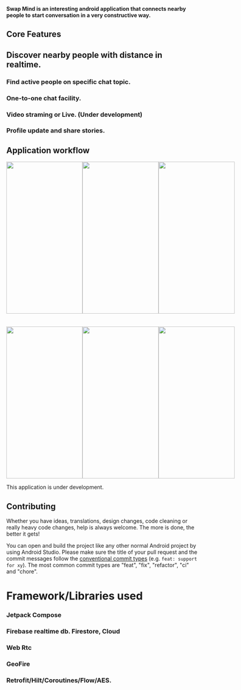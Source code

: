 **Swap Mind is an interesting android application that connects nearby people to start conversation in a very constructive way.**

## Core Features

## Discover nearby people with distance in realtime.

### Find active people on specific chat topic.

### One-to-one chat facility.

### Video straming or Live. (Under development)

### Profile update and share stories.

## Application workflow
<div style="display:flex;">
  <img src="https://github.com/nur-shuvo/Swap-Mind/assets/19552183/d26685cd-1bca-4055-a38b-1ee1e041532d" width="200" height="400">
  <img src="https://github.com/nur-shuvo/Swap-Mind/assets/19552183/97ba19e4-a84a-4069-b898-e5c4f5c120a6" width="200" height="400">
  <img src="https://github.com/nur-shuvo/Swap-Mind/assets/19552183/b4ec0d6f-f2d6-4124-8488-dd62524b80c0" width="200" height="400">
</div>
<br/><br/>
<div style="display:flex;">
  <img src="https://github.com/nur-shuvo/Swap-Mind/assets/19552183/89c3d2d1-7894-4696-a813-c631ca51b408" width="200" height="400">
  <img src="https://github.com/nur-shuvo/Swap-Mind/assets/19552183/45a86ca4-d239-4f60-92a2-13fb81cedd98" width="200" height="400">
  <img src="https://github.com/nur-shuvo/Swap-Mind/assets/19552183/eb621ee1-1190-4cea-a078-f1fd543f247b" width="200" height="400">
</div>

This application is under development.

<h2 align="left">
<sub>
</sub>
Contributing
</h2>
Whether you have ideas, translations, design changes, code cleaning or really heavy code changes, help is always welcome. The more is done, the better it gets!

You can open and build the project like any other normal Android project by using Android Studio. Please make sure the title of your pull request and the commit messages follow the [conventional commit types](https://github.com/commitizen/conventional-commit-types/blob/master/index.json) (e.g. `feat: support for xy`).
The most common commit types are "feat", "fix", "refactor", "ci" and "chore".

# Framework/Libraries used

### Jetpack Compose
### Firebase realtime db. Firestore, Cloud
### Web Rtc
### GeoFire
### Retrofit/Hilt/Coroutines/Flow/AES.

